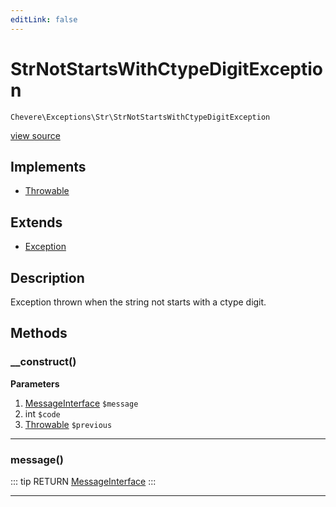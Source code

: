 ```yaml
---
editLink: false
---
```


# StrNotStartsWithCtypeDigitException

`Chevere\Exceptions\Str\StrNotStartsWithCtypeDigitException`

[view source](https://github.com/chevere/chevere/blob/master/exceptions/Str/StrNotStartsWithCtypeDigitException.php)

## Implements

- [Throwable](https://www.php.net/manual/class.throwable)

## Extends

- [Exception](../Core/Exception.md)

## Description

Exception thrown when the string not starts with a ctype digit.

## Methods

### __construct()

**Parameters**

1. [MessageInterface](../../Interfaces/Message/MessageInterface.md) `$message`
2. int `$code`
3. [Throwable](https://www.php.net/manual/class.throwable) `$previous`

---

### message()

::: tip RETURN
[MessageInterface](../../Interfaces/Message/MessageInterface.md)
:::

---

